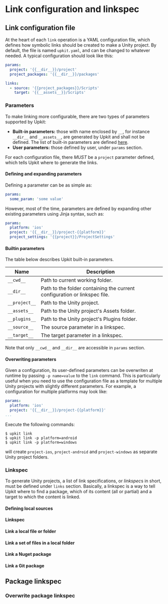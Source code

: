 # Link configuration and linkspec

## Link configuration file

At the heart of each `link` operation is a YAML configuration file, which defines how symbolic links should be created to make a Unity project. By default, the file is named `upkit.yaml`, and can be changed to whatever needed. A typical configuration should look like this:

```yaml
params:
  project: '{{__dir__}}/project'
  project_packages: '{{__dir__}}/packages'

links:
  - source: '{{project_packages}}/Scripts'
    target: '{{__assets__}}/Scripts'
```

### Parameters

To make linking more configurable, there are two types of parameters supported by Upkit: 
* **Built-in parameters:** those with name enclosed by `__`, for instance `__dir__` and `__assets__`, are generated by Upkit and shall not be defined. The list of built-in parameters are defined [here](#builtin-parameters).
* **User parameters:** those defined by user, under `params` section.

For each configuration file, there *MUST* be a `project` parameter defined, which tells Upkit where to generate the links. 
 
#### Defining and expanding parameters
Defining a parameter can be as simple as:

```yaml
params:
  some_param: 'some value'
```

However, most of the time, parameters are defined by expanding other existing parameters using Jinja syntax, such as:
```yaml
params:
  platform: 'ios'
  project: '{{__dir__}}/project-{{platform}}'
  project_settings: '{{project}}/ProjectSettings'
```

#### Builtin parameters

The table below describes Upkit built-in parameters. 

| Name          | Description                                                               |
|---------------|---------------------------------------------------------------------------|
| `__cwd__`     | Path to current working folder.                                           |
| `__dir__`     | Path to the folder containing the current configuration or linkspec file. |
| `__project__` | Path to the Unity project.                                                |
| `__assets__`  | Path to the Unity project's Assets folder.                                |
| `__plugins__` | Path to the Unity project's Plugins folder.                               |
| `__source__`  | The source parameter in a linkspec.                                       |
| `__target__`  | The target parameter in a linkspec.                                       |

Note that only `__cwd__` and `__dir__` are accessible in `params` section. 

#### Overwriting parameters

Given a configuration, its user-defined parameters can be overwriten at runtime by passing `-p name=value` to the `link` command. This is particularly useful when you need to use the configuration file as a template for multiple Unity projects with slightly different parameters. For example, a configuration for multiple platforms may look like: 

```yaml
params:
  platform: 'ios'
  project: '{{__dir__}}/project-{{platform}}'
...
```

Execute the following commands:
```
$ upkit link
$ upkit link -p platform=android
$ upkit link -p platform=windows 
```

will create `project-ios`, `project-android` and `project-windows` as separate Unity project folders.

### Linkspec

To generate Unity projects, a list of link specifications, or *linkspec*s in short, must be defined under `links` section. Basically, a linkspec is a way to tell Upkit where to find a package, which of its content (all or partial) and a target to which the content is linked. 

#### Defining local sources


#### Linkspec 

#### Link a local file or folder

#### Link a set of files in a local folder

#### Link a Nuget package 

#### Link a Git package


## Package linkspec

### Overwrite package linkspec
